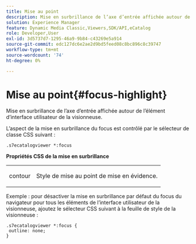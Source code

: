 ```yaml
---
title: Mise au point
description: Mise en surbrillance de l’axe d’entrée affichée autour de l’élément d’interface utilisateur de la visionneuse.
solution: Experience Manager
feature: Dynamic Media Classic,Viewers,SDK/API,eCatalog
role: Developer,User
exl-id: 3d5737d7-1295-46a9-9b84-c43269e5a914
source-git-commit: edc127dc6e2ae2d9bd5feed08c8bc896c8c39747
workflow-type: tm+mt
source-wordcount: '74'
ht-degree: 0%

---
```


# Mise au point{#focus-highlight}

Mise en surbrillance de l’axe d’entrée affichée autour de l’élément d’interface utilisateur de la visionneuse.

<!--<a id="section_E8B3D0BF9FF548F188F717D6EA65EC32"></a>-->

L’aspect de la mise en surbrillance du focus est contrôlé par le sélecteur de classe CSS suivant :

```
.s7ecatalogviewer *:focus
```

**Propriétés CSS de la mise en surbrillance**

<table id="table_C48C56E696304C9BAFEE71BA9EA9A174"> 
 <tbody> 
  <tr> 
   <td colname="col1"> <p> <span class="codeph"> contour </span> </p> </td> 
   <td colname="col2"> <p> Style de mise au point de mise en évidence. </p> </td> 
  </tr> 
 </tbody> 
</table>

Exemple : pour désactiver la mise en surbrillance par défaut du focus du navigateur pour tous les éléments de l’interface utilisateur de la visionneuse, ajoutez le sélecteur CSS suivant à la feuille de style de la visionneuse :

```
.s7ecatalogviewer *:focus { 
 outline: none; 
}
```
